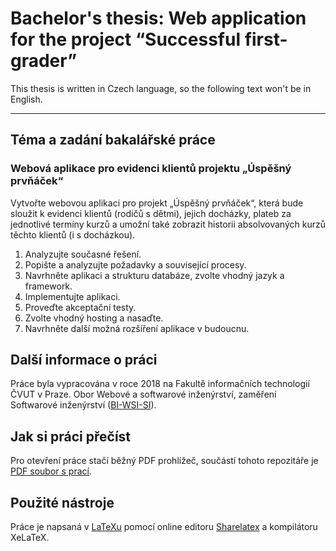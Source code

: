 # Bachelor's thesis: Web application for the project “Successful first-grader”
This thesis is written in Czech language, so the following text won't be in English.
***
## Téma a zadání bakalářské práce
### Webová aplikace pro evidenci klientů projektu „Úspěšný prvňáček“
Vytvořte webovou aplikaci pro projekt „Úspěšný prvňáček“, která bude sloužit k evidenci klientů (rodičů s dětmi), jejich docházky, plateb za jednotlivé termíny kurzů a umožní také zobrazit historii absolvovaných kurzů těchto klientů (i s docházkou).
 1. Analyzujte současné řešení.
 2. Popište a analyzujte požadavky a související procesy.
 3. Navrhněte aplikaci a strukturu databáze, zvolte vhodný jazyk a framework.
 4. Implementujte aplikaci.
 5. Proveďte akceptační testy.
 6. Zvolte vhodný hosting a nasaďte.
 7. Navrhněte další možná rozšíření aplikace v budoucnu.
## Další informace o práci
Práce byla vypracována v roce 2018 na Fakultě informačních technologií ČVUT v Praze. Obor Webové a softwarové inženýrství, zaměření Softwarové inženýrství ([BI-WSI-SI](http://bk.fit.cvut.cz/cz/plany/pl30010006.html)).
## Jak si práci přečíst
Pro otevření práce stačí běžný PDF prohlížeč, součástí tohoto repozitáře je [PDF soubor s prací](BP.pdf).
## Použité nástroje
Práce je napsaná v [LaTeXu](https://www.latex-project.org/about/) pomocí online editoru [Sharelatex](http://sharelatex.com/) a kompilátoru XeLaTeX.

